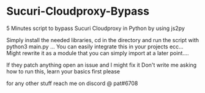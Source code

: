 # Sucuri-Cloudproxy-Bypass
5 Minutes script to bypass Sucuri Cloudproxy in Python by using js2py

Simply install the needed libraries, cd in the directory and run the script with python3 main.py ...
You can easily integrate this in your projects ecc...
Might rewrite it as a module that you can simply import at a later point....

If they patch anything open an issue and I might fix it
Don't write me asking how to run this, learn your basics first please

for any other stuff reach me on discord @ pat#6708
